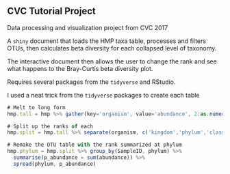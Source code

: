 ## CVC Tutorial Project
Data processing and visualization project from CVC 2017

A `shiny` document that loads the HMP taxa table, processes and filters OTUs, then calculates beta diversity for each collapsed level of taxonomy.

The interactive document then allows the user to change the rank and see what happens to the Bray-Curtis beta diversity plot.

Requires several packages from the `tidyverse` and RStudio.

I used a neat trick from the `tidyverse` packages to create each table

```javascript
# Melt to long form
hmp.tall = hmp %>% gather(key='organism', value='abundance', 2:as.numeric(ncol(hmp)))

# Split up the ranks of each
hmp.split = hmp.tall %>% separate(organism, c('kingdom','phylum','class','order','family','genus','species','strain'), sep = ';')

# Remake the OTU table with the rank summarized at phylum
hmp.phylum = hmp.split %>% group_by(SampleID, phylum) %>%
  summarise(p_abundance = sum(abundance)) %>%
  spread(phylum, p_abundance)
```
